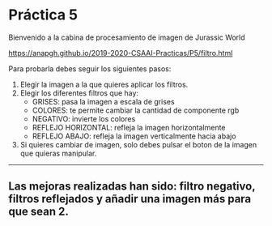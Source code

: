 # Práctica 5

Bienvenido a la cabina de procesamiento de imagen de Jurassic World

https://anapgh.github.io/2019-2020-CSAAI-Practicas/P5/filtro.html

Para probarla debes seguir los siguientes pasos:
1. Elegir la imagen a la que quieres aplicar los filtros.
2. Elegir los diferentes filtros que hay:
	- GRISES: pasa la imagen a escala de grises
	- COLORES: te permite cambiar la cantidad de componente rgb
	- NEGATIVO: invierte los colores
	- REFLEJO HORIZONTAL: refleja la imagen horizontalmente
	- REFLEJO ABAJO: refleja la imagen verticalmente hacia abajo
3. Si quieres cambiar de imagen, solo debes pulsar el boton de la imagen que quieras manipular.
-------------------------------------------------------------------------
Las mejoras realizadas han sido: filtro negativo, filtros reflejados y añadir una imagen más para que sean 2.
-------------------------------------------------------------------------
